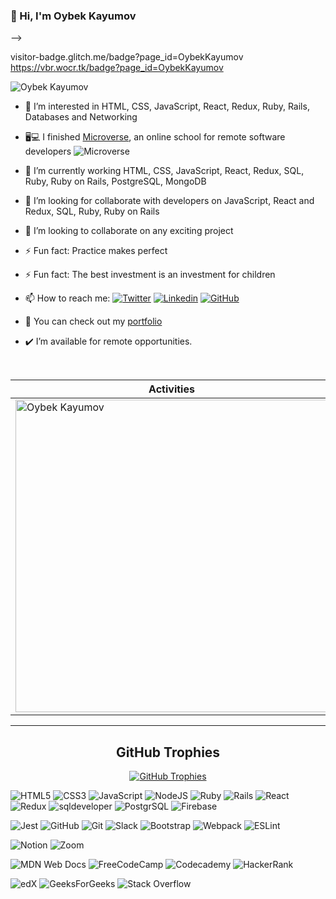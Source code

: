 
### 👋 Hi, I'm Oybek Kayumov 
<!-- ![](https://visitor-badge.glitch.me/badge?page_id=OybekKayumov.OybekKayumov) -->

<!-- TLDR; REPLACE THE DOMAIN NAME -->
<!-- ie. 'visitor-badge.glitch.me/badge?page_id=OybekKayumov' --> 
<!-- 'https://vbr.wocr.tk/badge?page_id=OybekKayumov' --> -->
visitor-badge.glitch.me/badge?page_id=OybekKayumov
https://vbr.wocr.tk/badge?page_id=OybekKayumov

<p align="left"> <img src="https://komarev.com/ghpvc/?username=OybekKayumov&label=Views&color=blue&style=plastic" alt="Oybek Kayumov" /></p>

<!--
**OybekKayumov/OybekKayumov** is a ✨ _special_ ✨ repository because its `README.md` (this file) appears on your GitHub profile.

Here are some ideas to get you started:
- 😄 Pronouns: ...
- ⚡ Fun fact: ...
- 🤔 I’m looking for help with ...
- 💬 Ask me about ...
-->
- 👀 I’m interested in HTML, CSS, JavaScript, React, Redux, Ruby, Rails, Databases and Networking
- 🖥💻 I finished [Microverse](https://www.microverse.org/), an online school for remote software developers ![Microverse](https://img.shields.io/badge/Microverse-blueviolet)
- 🌱 I’m currently working HTML, CSS, JavaScript, React, Redux, SQL, Ruby, Ruby on Rails, PostgreSQL, MongoDB
- 🌴 I’m looking for collaborate with developers on JavaScript, React and Redux, SQL, Ruby, Ruby on Rails
- 👯 I’m looking to collaborate on any exciting project
- ⚡ Fun fact: Practice makes perfect
- ⚡ Fun fact: The best investment is an investment for children
- 📫 How to reach me: [![Twitter](https://img.shields.io/twitter/follow/KayumovOybek?style=social)](https://twitter.com/KayumovOybek)
[![Linkedin](https://img.shields.io/badge/-oybek_kayumov-blue?style=flat-square&logo=Linkedin&logoColor=white&link=https://www.linkedin.com/in/oybek-kayumov/)](https://www.linkedin.com/in/oybek-kayumov/)
[![GitHub](https://img.shields.io/github/followers/OybekKayumov?label=follow&style=social)](https://github.com/OybekKayumov)

- 💼 You can check out my [portfolio](https://oybekkayumov.github.io/portfolio-project/) 
- ✔️  I’m available for remote opportunities.

<!-- - 📫 How to reach me: [LinkedIn](https://www.linkedin.com/in/oybek-kayumov/) -->
<!-- ![Oybek's GitHub stats](https://github-readme-stats.vercel.app/api?username=OybekKayumov&show_icons=true&theme=outrun) -->

<!-- [![Top Langs](https://github-readme-stats.vercel.app/api/top-langs/?username=OybekKayumov)](https://github.com/OybekKayumov/github-readme-stats) -->



<p align="center">&nbsp;
 
| Activities |   Languages |
| ---------- | ----------- |
 | <img align="center" src="https://github-readme-stats.vercel.app/api?username=OybekKayumov&show_icons=true&theme=outrun" alt="Oybek Kayumov" width="500" /> | <img align="center" src="https://github-readme-stats.vercel.app/api/top-langs?username=OybekKayumov&show_icons=true&theme=outrun&layout=compact" alt="Oybek Kayumov" width="410"/>|
</p>

<hr>


<h2 align="center">GitHub Trophies</h2>

<p align="center"><a href="https://github.com/OybekKayumov/github-profile-trophy" target="blank"><img src="https://github-profile-trophy.vercel.app/?username=OybekKayumov&theme=discord" alt="GitHub Trophies" /></a></p>


![HTML5](https://img.shields.io/badge/html5-%23E34F26.svg?style=for-the-badge&logo=html5&logoColor=white)
![CSS3](https://img.shields.io/badge/css3-%231572B6.svg?style=for-the-badge&logo=css3&logoColor=white)
![JavaScript](https://img.shields.io/badge/javascript-%23323330.svg?style=for-the-badge&logo=javascript&logoColor=%23F7DF1E)
![NodeJS](https://img.shields.io/badge/node.js-6DA55F?style=for-the-badge&logo=node.js&logoColor=white)
![Ruby](https://img.shields.io/badge/ruby-%23CC342D.svg?style=for-the-badge&logo=ruby&logoColor=white)
![Rails](https://img.shields.io/badge/rails-%23CC0000.svg?style=for-the-badge&logo=ruby-on-rails&logoColor=white)
![React](https://img.shields.io/badge/React-2D8CFF?style=for-the-badge&logo=react&logoColor=white)
![Redux](https://img.shields.io/badge/Redux-2D8CFF?style=for-the-badge&logo=Redux&logoColor=white)
![sqldeveloper](https://img.shields.io/badge/sqldeveloper-2D8CFF?style=for-the-badge&logo=Redux&logoColor=white)
![PostgrSQL](https://img.shields.io/badge/PostgrSQL-2D8CFF?style=for-the-badge&logo=Redux&logoColor=white)
![Firebase](https://img.shields.io/badge/firebase-2D8CFF?style=for-the-badge&logo=react&logoColor=white)

![Jest](https://img.shields.io/badge/Jest-FFF0E5?style=for-the-badge&logo=jest&logoColor=green)
![GitHub](https://img.shields.io/badge/github-%23121011.svg?style=for-the-badge&logo=github&logoColor=white)
![Git](https://img.shields.io/badge/git-%23F05033.svg?style=for-the-badge&logo=git&logoColor=white)
![Slack](https://img.shields.io/badge/Slack-4A154B?style=for-the-badge&logo=slack&logoColor=white)
![Bootstrap](https://img.shields.io/badge/bootstrap-%23563D7C.svg?style=for-the-badge&logo=bootstrap&logoColor=white)
![Webpack](https://img.shields.io/badge/webpack-%238DD6F9.svg?style=for-the-badge&logo=webpack&logoColor=black)
![ESLint](https://img.shields.io/badge/ESLint-4B3263?style=for-the-badge&logo=eslint&logoColor=white)

![Notion](https://img.shields.io/badge/Notion-%23000000.svg?style=for-the-badge&logo=notion&logoColor=white)
![Zoom](https://img.shields.io/badge/Zoom-2D8CFF?style=for-the-badge&logo=zoom&logoColor=white)

![MDN Web Docs](https://img.shields.io/badge/MDN_Web_Docs-black?style=for-the-badge&logo=mdnwebdocs&logoColor=white)
![FreeCodeCamp](https://img.shields.io/badge/Freecodecamp-%23123.svg?&style=for-the-badge&logo=freecodecamp&logoColor=green)
![Codecademy](https://img.shields.io/badge/Codecademy-FFF0E5?style=for-the-badge&logo=codecademy&logoColor=1F243A)
![HackerRank](https://img.shields.io/badge/-Hackerrank-2EC866?style=for-the-badge&logo=HackerRank&logoColor=white)

![edX](https://img.shields.io/badge/edX-%2302262B.svg?style=for-the-badge&logo=edX&logoColor=white)
![GeeksForGeeks](https://img.shields.io/badge/GeeksforGeeks-gray?style=for-the-badge&logo=geeksforgeeks&logoColor=35914c)
![Stack Overflow](https://img.shields.io/badge/-Stackoverflow-FE7A16?style=for-the-badge&logo=stack-overflow&logoColor=white)
